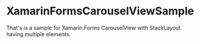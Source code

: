 # XamarinFormsCarouselViewSample
That's is a sample for Xamarin.Forms CarouselView with StackLayout having multiple elements.
